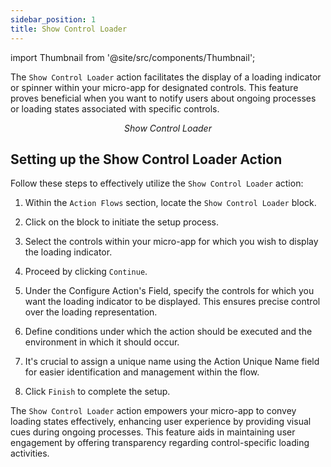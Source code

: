 ```yaml
---
sidebar_position: 1
title: Show Control Loader
---
```


import Thumbnail from '@site/src/components/Thumbnail';

The `Show Control Loader` action facilitates the display of a loading indicator or spinner within your micro-app for designated controls. This feature proves beneficial when you want to notify users about ongoing processes or loading states associated with specific controls.

<figure>
  <Thumbnail src="/img/reference/actionflow-blocks/show-control-loader/showcontrolloader.jpg" alt="Show Control Loader" />
  <figcaption align='center'><i>Show Control Loader</i></figcaption>
</figure>

## Setting up the Show Control Loader Action

Follow these steps to effectively utilize the `Show Control Loader` action:

1. Within the `Action Flows` section, locate the `Show Control Loader` block.

2. Click on the block to initiate the setup process.

3. Select the controls within your micro-app for which you wish to display the loading indicator.

4. Proceed by clicking `Continue`.

5. Under the Configure Action's Field, specify the controls for which you want the loading indicator to be displayed. This ensures precise control over the loading representation.

6. Define conditions under which the action should be executed and the environment in which it should occur.

7. It's crucial to assign a unique name using the Action Unique Name field for easier identification and management within the flow.

8. Click `Finish` to complete the setup.


The `Show Control Loader` action empowers your micro-app to convey loading states effectively, enhancing user experience by providing visual cues during ongoing processes. This feature aids in maintaining user engagement by offering transparency regarding control-specific loading activities.

